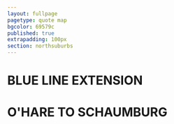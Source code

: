 ```yaml
---
layout: fullpage
pagetype: quote map
bgcolor: 69579c
published: true
extrapadding: 100px
section: northsuburbs
---
```


<div id="bluenorth" class="mapstage"></div>

# BLUE LINE EXTENSION
# O'HARE TO SCHAUMBURG